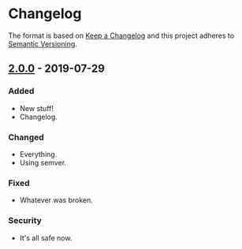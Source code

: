 # Changelog
The format is based on [Keep a Changelog](http://keepachangelog.com/) and this project adheres to [Semantic Versioning](http://semver.org/).

## [2.0.0] - 2019-07-29
### Added
- New stuff!
- Changelog.
### Changed
- Everything.
- Using semver.
### Fixed
- Whatever was broken.
### Security
- It's all safe now.

[2.0.0]: https://github.com/php-telegram-bot/core/compare/v1.1...2.0.0
